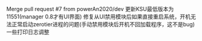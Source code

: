 Merge pull request #7 from powerAn2020/dev 更新KSU最低版本为11551(manager 0.8才有UI界面) 修复从UI禁用模块后如果直接重启系统，开机无法正常启动zerotier进程的问题(手动禁用模块后开机不回加载程序，这不是bug) 一些打印日志调整
